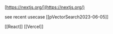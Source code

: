 
[https://nextjs.org/](https://nextjs.org/)

see recent usecase [[pVectorSearch2023-06-05]]

[[React]]
[[Vercel]]
